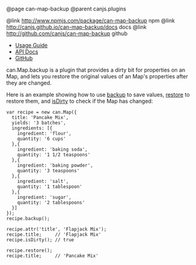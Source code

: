 @page can-map-backup
@parent canjs.plugins

@link http://www.npmjs.com/package/can-map-backup npm
@link http://canjs.github.io/can-map-backup/docs docs
@link http://github.com/canjs/can-map-backup github

- [Usage Guide](http://canjs.github.io/can-map-backup/docs/can.Map.backup.html)
- [API Docs](http://canjs.github.io/can-map-backup/docs/can.Map.backup.prototype.backup.html)
- [GitHub](http://github.com/canjs/can-view-modifiers)

can.Map.backup is a plugin that provides a dirty bit for properties on an Map, and lets you restore the original values of an Map's properties after they are changed.

Here is an example showing how to use [backup](http://canjs.github.io/can-map-backup/docs/can.Map.backup.prototype.backup.html) to save values, [restore](http://canjs.github.io/can-map-backup/docs/can.Map.backup.prototype.restore.html) to restore them, and [isDirty](http://canjs.github.io/can-map-backup/docs/can.Map.backup.prototype.isDirty.html) to check if the Map has changed:

```
var recipe = new can.Map({
  title: 'Pancake Mix',
  yields: '3 batches',
  ingredients: [{
    ingredient: 'flour',
    quantity: '6 cups'
  },{
    ingredient: 'baking soda',
    quantity: '1 1/2 teaspoons'
  },{
    ingredient: 'baking powder',
    quantity: '3 teaspoons'
  },{
    ingredient: 'salt',
    quantity: '1 tablespoon'
  },{
    ingredient: 'sugar',
    quantity: '2 tablespoons'
  }]
});
recipe.backup();

recipe.attr('title', 'Flapjack Mix');
recipe.title;     // 'Flapjack Mix'
recipe.isDirty(); // true

recipe.restore();
recipe.title;     // 'Pancake Mix'
```